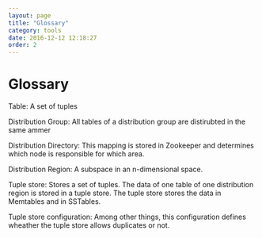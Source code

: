 ```yaml
---
layout: page
title: "Glossary"
category: tools
date: 2016-12-12 12:18:27
order: 2
---
```


# Glossary

Table: A set of tuples

Distribution Group: All tables of a distribution group are distirubted in the same ammer

Distribution Directory: This mapping is stored in Zookeeper and determines which node is responsible for which area.

Distribution Region: A subspace in an n-dimensional space. 

Tuple store: Stores a set of tuples. The data of one table of one distribution region is stored in a tuple store. The tuple store stores the data in Memtables and in SSTables.

Tuple store configuration: Among other things, this configuration defines wheather the tuple store allows duplicates or not. 
